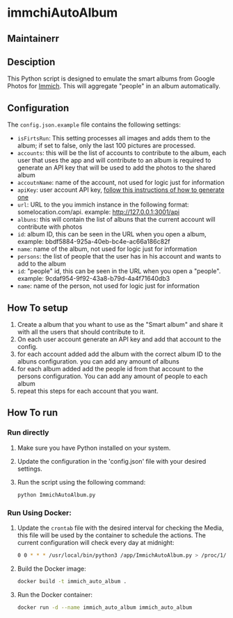 # immchiAutoAlbum



## Maintainerr



## Desciption
This Python script is designed to emulate the smart albums from Google Photos for [Immich](https://github.com/immich-app/immich).
This will aggregate "people" in an album automatically.




## Configuration

The `config.json.example` file contains the following settings:

- `isFirtsRun`: This setting processes all images and adds them to the album; if set to false, only the last 100 pictures are processed.
- `accounts`:  this will be the list of accounts to contribute to the album, each user that uses the app and will contribute to an album is required to generate an API key that will be used to add the photos to the shared album
- `accoutnName`: name of the account, not used for logic just for information
- `apiKey`: user account API key, [follow this instructions of how to generate one](https://immich.app/docs/features/command-line-interface#obtain-the-api-key)
- `url`: URL to the you immich instance in the following format: somelocation.com/api. example: http://127.0.0.1:3001/api
- `albuns`: this will contain the list of albuns that the current account will contribute with photos
- `id`: album ID, this can be seen in the URL when you open a album, example: bbdf5884-925a-40eb-bc4e-ac66a186c82f
- `name`: name of the album, not used for logic just for information
- `persons`: the list of people that the user has in his account and wants to add to the album
- `id`: "people" id, this can be seen in the URL when you open a "people". example: 9cdaf954-9f92-43a8-b79d-4a4f71640db3
- `name`:  name of the person, not used for logic just for information


## How To setup

1. Create a album that you whant to use as the "Smart album" and share it with all the users that should contribute to it.
2. On each user account generate an API key and add that account to the config.
3. for each account added add the album with the correct album ID to the albuns configuration. you can add any amount of albuns
4. for each album added add the people id from that account to the persons configuration. You can add any amount of people to each album
5. repeat this steps for each account that you want.


## How To run

### Run directly
1. Make sure you have Python installed on your system.
3. Update the configuration in the 'config.json' file with your desired settings.
4. Run the script using the following command:

    ```bash
    python ImmichAutoAlbum.py
    ```

### Run Using Docker:

1. Update the `crontab` file with the desired interval for checking the Media, this file will be used by the container to schedule the actions. The current configuration will check every day at midnight:
    
    ```bash
    0 0 * * * /usr/local/bin/python3 /app/ImmichAutoAlbum.py > /proc/1/fd/1 2>/proc/1/fd/2 
    ```

2. Build the Docker image:

    ```bash
    docker build -t immich_auto_album .
    ```

3. Run the Docker container:

    ```bash
    docker run -d --name immich_auto_album immich_auto_album
    ```

